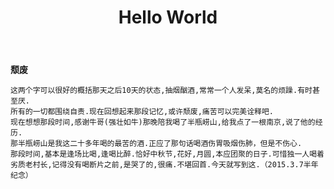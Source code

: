 ﻿---
layout: post
title: Hello World
categories: [essay]
tags: [essay]
description: Hello World.
---

**颓废**

    这两个字可以很好的概括那天之后10天的状态,抽烟酗酒,常常一个人发呆,莫名的烦躁.有时甚至厌.  
    所有的一切都围绕自责.现在回想起来那段记忆,或许颓废,痛苦可以完美诠释吧.
    现在想想那段时间,感谢牛哥(强壮如牛)那晚陪我喝了半瓶崂山,给我点了一根南京,说了他的经历.
    那半瓶崂山是我这二十多年喝的最苦的酒.正应了那句话喝酒伤胃吸烟伤肺，但是不伤心.
    那段时间,基本是逢场比喝,逢喝比醉.恰好中秋节,花好,月圆,本应团聚的日子.可惜独一人喝着劣质老村长,记得没有喝断片之前,是哭了的,很痛.不堪回首.今天就写到这.（2015.3.7半年纪念）

